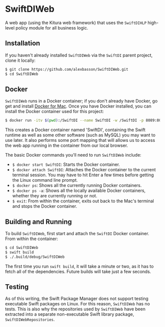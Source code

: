 # SwiftDIWeb

A web app (using the Kitura web framework) that uses the `SwiftDIHLP` high-level policy module for all business logic.

## Installation

If you haven't already installed `SwiftDIWeb` via the `SwiftDI` parent project, clone it locally:

```bash
$ git clone https://github.com/alexbasson/SwiftDIWeb.git
$ cd SwiftDIWeb
```

## Docker

`SwiftDIWeb` runs in a Docker container; if you don't already have Docker, go get and install [Docker for Mac](https://www.docker.com/products/docker). Once you have Docker installed, you can install the Docker container used for this project:

```bash
$ docker run -itv $(pwd):/SwiftDI --name SwiftDI -w /SwiftDI -p 8089:8089 -p 8090:8090 -p 5984:5984 twostraws/server-side-swift /bin/bash
```

This creates a Docker container named 'SwiftDI', containing the Swift runtime as well as some other software (such as MySQL) you may want to use later. It also performs some port mapping that will allows us to access the web app running in the container from our local browser.

The basic Docker commands you'll need to run `SwiftDIWeb` include:

- `$ docker start SwiftDI`: Starts the Docker container.
- `$ docker attach SwiftDI`: Attaches the Docker container to the current terminal session. You may have to hit Enter a few times before getting the Linux command line prompt.
- `$ docker ps`: Shows all the currently running Docker containers.
- `$ docker ps -a`: Shows all the locally available Docker containers, whether they are currently running or not.
- `$ exit`: From within the container, exits out back to the Mac's terminal and stops the Docker container.

## Building and Running

To build `SwiftDIWeb`, first start and attach the `SwiftDI` Docker container. From within the container:

```bash
$ cd SwiftDIWeb
$ swift build
$ ./.build/debug/SwiftDIWeb
```

The first time you run `swift build`, it will take a minute or two, as it has to fetch all of the dependencies. Future builds will take just a few seconds.

## Testing

As of this writing, the Swift Package Manager does not support testing executable Swift packages on Linux. For this reason, `SwiftDIWeb` has no tests. This is also why the repositories used by `SwiftDIWeb` have been extracted into a separate non-executable Swift library package, `SwiftDIWebRepositories`.
